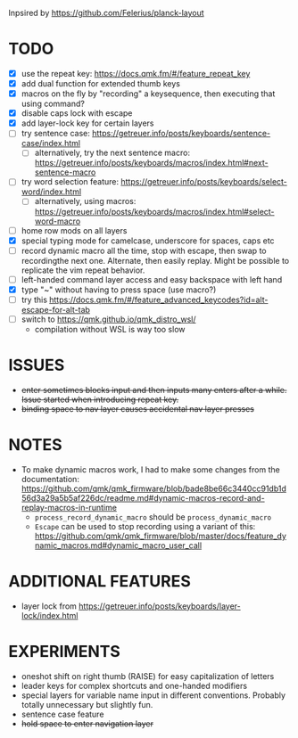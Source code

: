 Inpsired by https://github.com/Felerius/planck-layout

# TODO
- [X] use the repeat key: https://docs.qmk.fm/#/feature_repeat_key
- [X] add dual function for extended thumb keys
- [X] macros on the fly by "recording" a keysequence, then executing that using command?
- [X] disable caps lock with escape
- [X] add layer-lock key for certain layers
- [ ] try sentence case: https://getreuer.info/posts/keyboards/sentence-case/index.html
  - [ ] alternatively, try the next sentence macro: https://getreuer.info/posts/keyboards/macros/index.html#next-sentence-macro
- [ ] try word selection feature: https://getreuer.info/posts/keyboards/select-word/index.html
  - [ ] alternatively, using macros: https://getreuer.info/posts/keyboards/macros/index.html#select-word-macro
- [ ] home row mods on all layers
- [X] special typing mode for camelcase, underscore for spaces, caps etc
- [ ] record dynamic macro all the time, stop with escape, then swap to recordingthe next one. Alternate, then easily replay. Might be possible to replicate the vim repeat behavior.
- [ ] left-handed command layer access and easy backspace with left hand
- [X] type "~"  without having to press space (use macro?)
- [ ] try this https://docs.qmk.fm/#/feature_advanced_keycodes?id=alt-escape-for-alt-tab
- [ ] switch to https://qmk.github.io/qmk_distro_wsl/
  * compilation without WSL is way too slow

# ISSUES
- ~~enter sometimes blocks input and then inputs many enters after a while. Issue started when introducing repeat key.~~
- ~~binding space to nav layer causes accidental nav layer presses~~

# NOTES
* To make dynamic macros work, I had to make some changes from the documentation: https://github.com/qmk/qmk_firmware/blob/bade8be66c3440cc91db1d56d3a29a5b5af226dc/readme.md#dynamic-macros-record-and-replay-macros-in-runtime
  * `process_record_dynamic_macro` should be `process_dynamic_macro`
  * `Escape` can be used to stop recording using a variant of this: https://github.com/qmk/qmk_firmware/blob/master/docs/feature_dynamic_macros.md#dynamic_macro_user_call


# ADDITIONAL FEATURES
* layer lock from https://getreuer.info/posts/keyboards/layer-lock/index.html

# EXPERIMENTS
* oneshot shift on right thumb (RAISE) for easy capitalization of letters
* leader keys for complex shortcuts and one-handed modifiers
* special layers for variable name input in different conventions. Probably totally unnecessary but slightly fun.
* sentence case feature
* ~~hold space to enter navigation layer~~